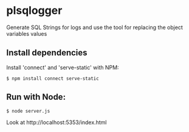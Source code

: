 # plsqlogger
Generate SQL Strings for logs and use the tool for replacing the object variables values

## Install dependencies 

Install 'connect' and 'serve-static' with NPM:

    $ npm install connect serve-static

## Run with Node:

    $ node server.js

Look at http://localhost:5353/index.html